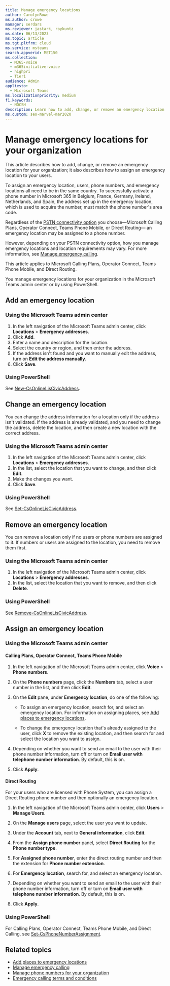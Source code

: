 ```yaml
---
title: Manage emergency locations
author: CarolynRowe
ms.author: crowe
manager: serdars
ms.reviewer: jastark, roykuntz
ms.date: 06/13/2023
ms.topic: article
ms.tgt.pltfrm: cloud
ms.service: msteams
search.appverid: MET150
ms.collection: 
  - M365-voice
  - m365initiative-voice
  - highpri
  - Tier1
audience: Admin
appliesto: 
  - Microsoft Teams
ms.localizationpriority: medium
f1.keywords: 
  - NOCSH
description: Learn how to add, change, or remove an emergency location for your organization and how to assign a location to your users.
ms.custom: seo-marvel-mar2020
---
```


# Manage emergency locations for your organization

This article describes how to add, change, or remove an emergency location for your organization; it also describes how to assign an emergency location to your users.

To assign an emergency location, users, phone numbers, and emergency locations all need to be in the same country. To successfully activate a phone number in Microsoft 365 in Belgium, France, Germany, Ireland, Netherlands, and Spain, the address set up in the emergency location, which is used to acquire the number, must match the phone number's area code.

Regardless of the [PSTN connectivity option](pstn-connectivity.md) you choose&mdash;Microsoft Calling Plans, Operator Connect, Teams Phone Mobile, or Direct Routing&mdash; an emergency location may be assigned to a phone number.

However, depending on your PSTN connectivity option, how you manage emergency locations and location requirements may vary. For more information, see [Manage emergency calling](what-are-emergency-locations-addresses-and-call-routing.md).

This article applies to Microsoft Calling Plans, Operator Connect, Teams Phone Mobile, and Direct Routing.

You manage emergency locations for your organization in the Microsoft Teams admin center or by using PowerShell.
  
## Add an emergency location

### Using the Microsoft Teams admin center

1. In the left navigation of the Microsoft Teams admin center, click **Locations** > **Emergency addresses**.
2. Click **Add**.
3. Enter a name and description for the location.
4. Select the country or region, and then enter the address.
5. If the address isn't found and you want to manually edit the address, turn on **Edit the address manually**.
6. Click **Save**.

### Using PowerShell

See [New-CsOnlineLisCivicAddress](/powershell/module/skype/new-csonlineliscivicaddress).

## Change an emergency location

You can change the address information for a location only if the address isn't validated. If the address is already validated, and you need to change the address, delete the location, and then create a new location with the correct address.

### Using the Microsoft Teams admin center

1. In the left navigation of the Microsoft Teams admin center, click **Locations** > **Emergency addresses**.
2. In the list, select the location that you want to change, and then click **Edit**.
3. Make the changes you want.
4. Click **Save**.

### Using PowerShell

See [Set-CsOnlineLisCivicAddress](/powershell/module/skype/set-csonlineliscivicaddress).

## Remove an emergency location

You can remove a location only if no users or phone numbers are assigned to it. If numbers or users are assigned to the location, you need to remove them first.

### Using the Microsoft Teams admin center

1. In the left navigation of the Microsoft Teams admin center, click **Locations** > **Emergency addresses**.
2. In the list, select the location that you want to remove, and then click **Delete**.

### Using PowerShell

See [Remove-CsOnlineLisCivicAddress](/powershell/module/skype/remove-csonlineliscivicaddress).

## Assign an emergency location

### Using the Microsoft Teams admin center

#### Calling Plans, Operator Connect, Teams Phone Mobile

1. In the left navigation of the Microsoft Teams admin center, click **Voice** > **Phone numbers**.

1. On the **Phone numbers** page, click the **Numbers** tab, select a user number in the list, and then click **Edit**.

1. On the **Edit** pane, under **Emergency location**, do one of the following:

   - To assign an emergency location, search for, and select an emergency location. For information on assigning places, see [Add places to emergency locations](add-change-remove-emergency-location-organization.md).

   - To change the emergency location that's already assigned to the user, click **X** to remove the existing location, and then search for and select the location you want to assign.

1. Depending on whether you want to send an email to the user with their phone number information, turn off or turn on **Email user with telephone number information**. By default, this is on.

1. Click **Apply**.

#### Direct Routing

For your users who are licensed with Phone System, you can assign a Direct Routing phone number and then optionally an emergency location.

1. In the left navigation of the Microsoft Teams admin center, click **Users** > **Manage Users**.

1. On the **Manage users** page, select the user you want to update.

1. Under the **Account** tab, next to **General information**, click **Edit**.

1. From the **Assign phone number** panel, select **Direct Routing** for the **Phone number type**.

1. For **Assigned phone number**, enter the direct routing number and then the extension for **Phone number extension**.

1. For **Emergency location**, search for, and select an emergency location.

1. Depending on whether you want to send an email to the user with their phone number information, turn off or turn on **Email user with telephone number information**. By default, this is on.

1. Click **Apply**.

### Using PowerShell

For Calling Plans, Operator Connect, Teams Phone Mobile, and Direct Calling, see [Set-CsPhoneNumberAssignment](/powershell/module/teams/set-csphonenumberassignment).

## Related topics

- [Add places to emergency locations](add-change-remove-emergency-place-organization.md)
- [Manage emergency calling](what-are-emergency-locations-addresses-and-call-routing.md)
- [Manage phone numbers for your organization](/microsoftteams/manage-phone-numbers-for-your-organization)
- [Emergency calling terms and conditions](./emergency-calling-terms-and-conditions.md)
